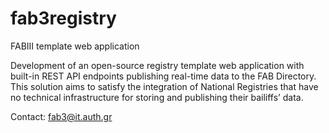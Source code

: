 # fab3registry
FABIII template web application

Development of an open-source registry template web application with built-in REST API endpoints publishing real-time data to the FAB Directory.
This solution aims to satisfy the integration of National Registries that have no technical infrastructure for storing and publishing their bailiffs’ data.

Contact: fab3@it.auth.gr
